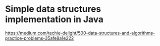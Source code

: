 # Simple data structures implementation in Java

https://medium.com/techie-delight/500-data-structures-and-algorithms-practice-problems-35afe8a1e222
